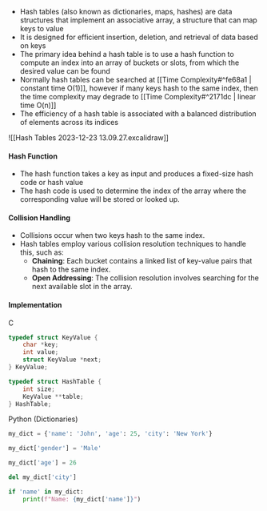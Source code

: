 - Hash tables (also known as dictionaries, maps, hashes) are data structures that implement an associative array, a structure that can map keys to value
- It is designed for efficient insertion, deletion, and retrieval of data based on keys
- The primary idea behind a hash table is to use a hash function to compute an index into an array of buckets or slots, from which the desired value can be found
- Normally hash tables can be searched at [[Time Complexity#^fe68a1 | constant time O(1)]], however if many keys hash to the same index, then the time complexity may degrade to [[Time Complexity#^2171dc | linear time O(n)]]
- The efficiency of a hash table is associated with a balanced distribution of elements across its indices

![[Hash Tables 2023-12-23 13.09.27.excalidraw]]

#### Hash Function
- The hash function takes a key as input and produces a fixed-size hash code or hash value
- The hash code is used to determine the index of the array where the corresponding value will be stored or looked up.

#### Collision Handling
- Collisions occur when two keys hash to the same index.
- Hash tables employ various collision resolution techniques to handle this, such as:
	- **Chaining**: Each bucket contains a linked list of key-value pairs that hash to the same index.
	- **Open Addressing**: The collision resolution involves searching for the next available slot in the array.

#### Implementation
C
```C
typedef struct KeyValue {
    char *key;
    int value;
    struct KeyValue *next;
} KeyValue;

typedef struct HashTable {
    int size;
    KeyValue **table;
} HashTable;
```

Python (Dictionaries)
```python
my_dict = {'name': 'John', 'age': 25, 'city': 'New York'}

my_dict['gender'] = 'Male'

my_dict['age'] = 26

del my_dict['city']

if 'name' in my_dict:
    print(f"Name: {my_dict['name']}")
```
